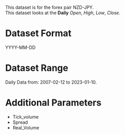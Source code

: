This dataset is for the forex pair NZD-JPY.    
This dataset looks at the **Daily** _Open_, _High_, _Low_, _Close_.   

# Dataset Format  

YYYY-MM-DD    

# Dataset Range    

Daily Data from: 2007-02-12 to 2023-01-10.    

# Additional Parameters    

* Tick_volume    
* Spread    
* Real_Volume    
 